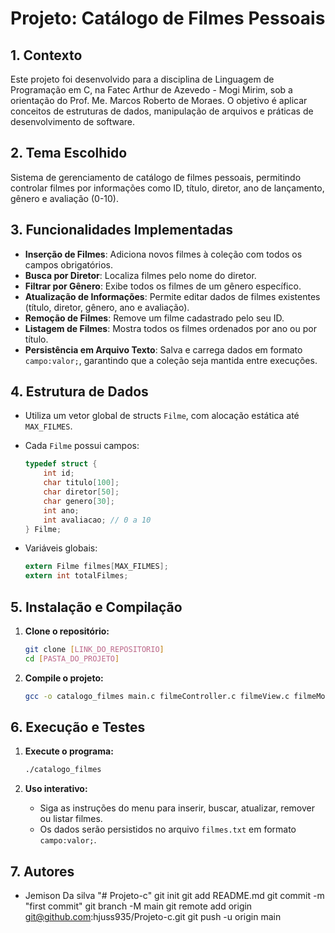# Projeto: Catálogo de Filmes Pessoais

## 1. Contexto

Este projeto foi desenvolvido para a disciplina de Linguagem de Programação em C, na Fatec Arthur de Azevedo - Mogi Mirim, sob a orientação do Prof. Me. Marcos Roberto de Moraes. O objetivo é aplicar conceitos de estruturas de dados, manipulação de arquivos e práticas de desenvolvimento de software.

## 2. Tema Escolhido

Sistema de gerenciamento de catálogo de filmes pessoais, permitindo controlar filmes por informações como ID, título, diretor, ano de lançamento, gênero e avaliação (0-10).

## 3. Funcionalidades Implementadas

* **Inserção de Filmes**: Adiciona novos filmes à coleção com todos os campos obrigatórios.
* **Busca por Diretor**: Localiza filmes pelo nome do diretor.
* **Filtrar por Gênero**: Exibe todos os filmes de um gênero específico.
* **Atualização de Informações**: Permite editar dados de filmes existentes (título, diretor, gênero, ano e avaliação).
* **Remoção de Filmes**: Remove um filme cadastrado pelo seu ID.
* **Listagem de Filmes**: Mostra todos os filmes ordenados por ano ou por título.
* **Persistência em Arquivo Texto**: Salva e carrega dados em formato `campo:valor;`, garantindo que a coleção seja mantida entre execuções.

## 4. Estrutura de Dados

* Utiliza um vetor global de structs `Filme`, com alocação estática até `MAX_FILMES`.
* Cada `Filme` possui campos:

  ```c
  typedef struct {
      int id;
      char titulo[100];
      char diretor[50];
      char genero[30];
      int ano;
      int avaliacao; // 0 a 10
  } Filme;
  ```
* Variáveis globais:

  ```c
  extern Filme filmes[MAX_FILMES];
  extern int totalFilmes;
  ```

## 5. Instalação e Compilação

1. **Clone o repositório:**

   ```bash
   git clone [LINK_DO_REPOSITORIO]
   cd [PASTA_DO_PROJETO]
   ```
2. **Compile o projeto:**

   ```bash
   gcc -o catalogo_filmes main.c filmeController.c filmeView.c filmeModel.c -Wall
   ```

## 6. Execução e Testes

1. **Execute o programa:**

   ```bash
   ./catalogo_filmes
   ```
2. **Uso interativo:**

   * Siga as instruções do menu para inserir, buscar, atualizar, remover ou listar filmes.
   * Os dados serão persistidos no arquivo `filmes.txt` em formato `campo:valor;`.

## 7. Autores

* Jemison Da silva
"# Projeto-c"  git init git add README.md git commit -m "first commit" git branch -M main git remote add origin git@github.com:hjuss935/Projeto-c.git git push -u origin main
